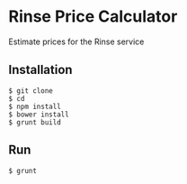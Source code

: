 # Rinse Price Calculator

Estimate prices for the Rinse service

## Installation

	$ git clone
	$ cd
	$ npm install
	$ bower install
	$ grunt build

## Run

	$ grunt

